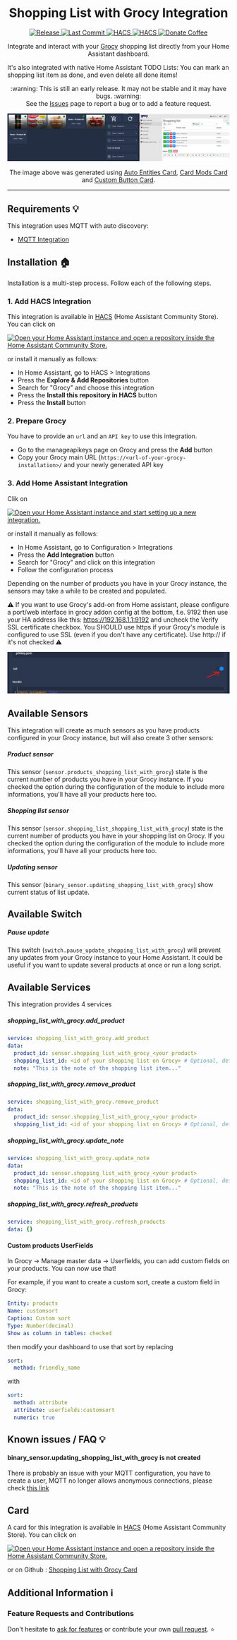 
<h1 align="center">Shopping List with Grocy Integration</h1>

<p align="center">
  <a href="https://github.com/Anrolosia/Shopping-List-with-Grocy">
    <img src="https://img.shields.io/github/v/release/Anrolosia/Shopping-List-with-Grocy?style=for-the-badge" alt="Release" />
  </a>
  <a href="https://github.com/Anrolosia/Shopping-List-with-Grocy">
    <img src="https://img.shields.io/github/last-commit/Anrolosia/Shopping-List-with-Grocy?style=for-the-badge" alt="Last Commit" />
  </a>
  <a href="https://github.com/hacs/integration">
    <img src="https://img.shields.io/badge/HACS-Custom-orange.svg?style=for-the-badge" alt="HACS" />
  </a>
  <a href="https://github.com/Anrolosia">
    <img src="https://img.shields.io/badge/maintainer-%40Anrolosia-blue.svg?style=for-the-badge" alt="HACS" />
  </a>
  <a href="https://www.buymeacoffee.com/anrolosia">
    <img src="https://img.shields.io/badge/buy%20me%20a%20coffee-donate-yellow?style=for-the-badge" alt="Donate Coffee" />
  </a>
</p>

<p align="center">
  Integrate and interact with your <a href="https://grocy.info/">Grocy</a> shopping list directly from your Home Assistant dashboard.

  It's also integrated with native Home Assistant TODO Lists: You can mark an shopping list item as done, and even delete all done items!
</p>

<p align="center">
  :warning: This is still an early release. It may not be stable and it may have bugs. :warning:<br />
  See the <a href="https://github.com/Anrolosia/Shopping-List-with-Grocy">Issues</a> page to report a bug or to add a feature request.
</p>

<p align="center">
  <img src="https://raw.githubusercontent.com/Anrolosia/Shopping-List-with-Grocy/main/images/showcase.png" alt="Showcase Example" />
</p>

<p align="center">
  The image above was generated using <a href="https://github.com/thomasloven/lovelace-auto-entities">Auto Entities Card</a>, <a href="https://github.com/thomasloven/lovelace-card-mod">Card Mods Card</a> and <a href="https://github.com/custom-cards/button-card">Custom Button Card</a>.
</p>

---

## Requirements 💡

This integration uses MQTT with auto discovery:

- [MQTT Integration](https://www.home-assistant.io/integrations/mqtt)

## Installation 🏠

Installation is a multi-step process. Follow each of the following steps.

### 1. Add HACS Integration

This integration is available in [HACS](https://hacs.xyz/) (Home Assistant Community Store). You can click on

<a href="https://my.home-assistant.io/redirect/hacs_repository/?owner=anrolosia&repository=shopping-list-with-grocy&category=integration" target="_blank"><img src="https://my.home-assistant.io/badges/hacs_repository.svg" alt="Open your Home Assistant instance and open a repository inside the Home Assistant Community Store." /></a>

or install it manually as follows:

- In Home Assistant, go to HACS > Integrations
- Press the **Explore & Add Repositories** button
- Search for "Grocy" and choose this integration
- Press the **Install this repository in HACS** button
- Press the **Install** button

### 2. Prepare Grocy

You have to provide an `url` and an `API key` to use this integration. 

- Go to the manageapikeys page on Grocy and press the **Add** button
- Copy your Grocy main URL (``https://<url-of-your-grocy-installation>/`` and your newly generated API key

### 3. Add Home Assistant Integration

Clik on

<a href="https://my.home-assistant.io/redirect/config_flow_start/?domain=shopping_list_with_grocy" target="_blank"><img src="https://my.home-assistant.io/badges/config_flow_start.svg" alt="Open your Home Assistant instance and start setting up a new integration." /></a>

or install it manually as follows:

- In Home Assistant, go to Configuration > Integrations
- Press the **Add Integration** button
- Search for "Grocy" and click on this integration
- Follow the configuration process

Depending on the number of products you have in your Grocy instance, the sensors may take a while to be created and populated.

:warning: If you want to use Grocy's add-on from Home assistant, please configure a port/web interface in grocy addon config at the bottom, f.e. 9192
then use your HA address like this: https://192.168.1.1:9192 and uncheck the Verify SSL certificate checkbox. You SHOULD use https if your Grocy's module is configured to use SSL (even if you don't have any certificate). Use http:// if it's not checked :warning:

<img src="https://raw.githubusercontent.com/Anrolosia/Shopping-List-with-Grocy/main/images/grocy_addon_ssl.png" alt="Grocy add-on SSL" />

## Available Sensors

This integration will create as much sensors as you have products configured in your Grocy instance, but will also create 3 other sensors:

##### Product sensor

This sensor (``sensor.products_shopping_list_with_grocy``) state is the current number of products you  have in your Grocy instance.
If you checked the option during the configuration of the module to include more informations, you'll have all your products here too.

##### Shopping list sensor

This sensor (``sensor.shopping_list_shopping_list_with_grocy``) state is the current number of products you  have in your shopping list on Grocy.
If you checked the option during the configuration of the module to include more informations, you'll have all your products here too.

##### Updating sensor

This sensor (``binary_sensor.updating_shopping_list_with_grocy``) show current status of list update.

## Available Switch

##### Pause update

This switch (``switch.pause_update_shopping_list_with_grocy``) will prevent any updates from your Grocy instance to your Home Assistant.
It could be useful if you want to update several products at once or run a long script.

## Available Services

This integration provides 4 services

##### shopping_list_with_grocy.add_product

```yaml
service: shopping_list_with_grocy.add_product
data:
  product_id: sensor.shopping_list_with_grocy_<your product>
  shopping_list_id: <id of your shopping list on Grocy> # Optional, default is list 1
  note: "This is the note of the shopping list item..."
```
##### shopping_list_with_grocy.remove_product

```yaml
service: shopping_list_with_grocy.remove_product
data:
  product_id: sensor.shopping_list_with_grocy_<your product>
  shopping_list_id: <id of your shopping list on Grocy> # Optional, default is list 1
```

##### shopping_list_with_grocy.update_note

```yaml
service: shopping_list_with_grocy.update_note
data:
  product_id: sensor.shopping_list_with_grocy_<your product>
  shopping_list_id: <id of your shopping list on Grocy> # Optional, default is list 1
  note: "This is the note of the shopping list item..."
```

##### shopping_list_with_grocy.refresh_products

```yaml
service: shopping_list_with_grocy.refresh_products
data: {}
```

#### Custom products UserFields

In Grocy -> Manage master data -> Userfields, you can add custom fields on your products. You can now use that!

For example, if you want to create a custom sort, create a custom field in Grocy:
```yaml
Entity: products
Name: customsort
Caption: Custom sort
Type: Number(decimal)
Show as column in tables: checked
```

then modify your dashboard to use that sort by replacing

```yaml
sort:
  method: friendly_name
```
with
```yaml
sort:
  method: attribute
  attribute: userfields:customsort
  numeric: true
```

## Known issues / FAQ 💡

#### binary_sensor.updating_shopping_list_with_grocy is not created

There is probably an issue with your MQTT configuration, you have to create a user, MQTT no longer allows anonymous connections, please check [this link](https://github.com/Anrolosia/Shopping-List-with-Grocy/issues/29#issuecomment-1782905325)

## Card

A card for this integration is available in [HACS](https://hacs.xyz/) (Home Assistant Community Store). You can click on

<a href="https://my.home-assistant.io/redirect/hacs_repository/?owner=anrolosia&repository=shopping-list-with-grocy-card" target="_blank"><img src="https://my.home-assistant.io/badges/hacs_repository.svg" alt="Open your Home Assistant instance and open a repository inside the Home Assistant Community Store." /></a>

or on Github : [Shopping List with Grocy Card](https://github.com/Anrolosia/Shopping-List-with-Grocy-Card)

## Additional Information ℹ️

### Feature Requests and Contributions

Don't hesitate to [ask for features](https://github.com/Anrolosia/Shopping-List-with-Grocy/issues) or contribute your own [pull request](https://github.com/Anrolosia/Shopping-List-with-Grocy/pulls). ⭐
